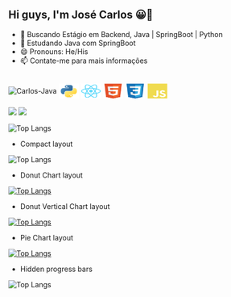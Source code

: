 ## Hi guys, I'm José Carlos 😀👋

- 🔭 Buscando Estágio em Backend, Java | SpringBoot | Python
- 🌱 Estudando Java com SpringBoot
- 😄 Pronouns: He/His
- 📫 Contate-me para mais informações

<div style="display: inline_block"><br>
  <img align="center" alt="Carlos-Java" height="30" width="40" src="https://cdn.jsdelivr.net/gh/devicons/devicon@latest/icons/java/java-original.svg">
  <img align="center" alt="Carlos-Python" height="30" width="40" src="https://raw.githubusercontent.com/devicons/devicon/master/icons/python/python-original.svg">
  <img align="center" alt="Carlos-React" height="30" width="40" src="https://raw.githubusercontent.com/devicons/devicon/master/icons/react/react-original.svg">
  <img align="center" alt="Carlos-HTML" height="30" width="40" src="https://raw.githubusercontent.com/devicons/devicon/master/icons/html5/html5-original.svg">
  <img align="center" alt="Carlos-CSS" height="30" width="40" src="https://raw.githubusercontent.com/devicons/devicon/master/icons/css3/css3-original.svg">
  <img align="center" alt="Carlos-Js" height="30" width="40" src="https://raw.githubusercontent.com/devicons/devicon/master/icons/javascript/javascript-plain.svg">
</div><br>
<div>
  <a href = "mailto:cajosecarlosmendesdasilva@gmail.com"><img src="https://img.shields.io/badge/-Gmail-%23FF0000?style=for-the-badge&logo=gmail&logoColor=white" target="_blank"></a>
  <a href="https://www.linkedin.com/in/josecarlosmendesdasilva/" target="_blank"><img src="https://img.shields.io/badge/-LinkedIn-%230077B5?style=for-the-badge&logo=linkedin&logoColor=white" target="_blank"></a>
</div>
<!-- Linguagem mais usadas -->
<div>
 

![Top Langs](https://github-readme-stats.vercel.app/api/top-langs/?username=carlosmendesjmc)<br/>

*   Compact layout

![Top Langs](https://github-readme-stats.vercel.app/api/top-langs/?username=carlosmendesjmc\&layout=compact)

*   Donut Chart layout

[![Top Langs](https://github-readme-stats.vercel.app/api/top-langs/?username=carlosmendesjmc\&layout=donut)](https://github.com/carlosmendesjmc/github-readme-stats)

*   Donut Vertical Chart layout

[![Top Langs](https://github-readme-stats.vercel.app/api/top-langs/?username=carlosmendesjmc\&layout=donut-vertical)](https://github.com/carlosmendesjmc/github-readme-stats)

*   Pie Chart layout

[![Top Langs](https://github-readme-stats.vercel.app/api/top-langs/?username=carlosmendesjmc\&layout=pie)](https://github.com/carlosmendesjmc/github-readme-stats)

*   Hidden progress bars

![Top Langs](https://github-readme-stats.vercel.app/api/top-langs/?username=carlosmendesjmc\&hide_progress=true)

</div>
